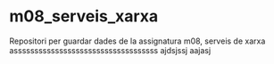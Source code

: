 # m08_serveis_xarxa
Repositori per guardar dades de la assignatura m08, serveis de xarxa
asssssssssssssssssssssssssssssssssss
ajdsjssj
aajasj

